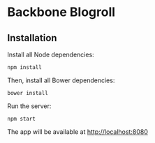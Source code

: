 # Backbone Blogroll

## Installation

Install all Node dependencies:

```
npm install
```

Then, install all Bower dependencies:

```
bower install
```

Run the server:

```
npm start
```

The app will be available at <http://localhost:8080>
